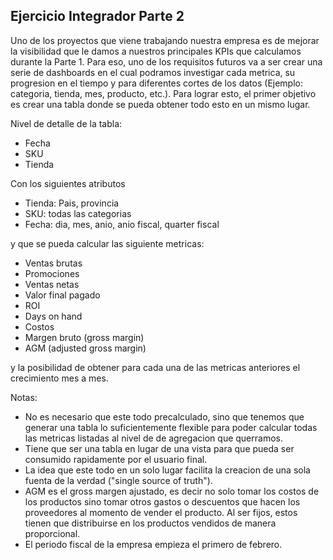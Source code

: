 ## Ejercicio Integrador Parte 2


Uno de los proyectos que viene trabajando nuestra empresa es de mejorar la visibilidad que le damos a nuestros principales KPIs que calculamos durante la Parte 1. Para eso, uno de los requisitos futuros va a ser crear una serie de dashboards en el cual podramos investigar cada metrica, su progresion en el tiempo y para diferentes cortes de los datos (Ejemplo: categoria, tienda, mes, producto, etc.). Para lograr esto, el primer objetivo es crear una tabla donde se pueda obtener todo esto en un mismo lugar. 

Nivel de detalle de la tabla: 
- Fecha 
- SKU 
- Tienda

Con los siguientes atributos 
- Tienda: Pais, provincia
- SKU: todas las categorias 
- Fecha: dia, mes, anio, anio fiscal, quarter fiscal

y que se pueda calcular las siguiente metricas: 
- Ventas brutas
- Promociones
- Ventas netas
- Valor final pagado
- ROI
- Days on hand
- Costos
- Margen bruto (gross margin)
- AGM (adjusted gross margin)

y la posibilidad de obtener para cada una de las metricas anteriores el crecimiento mes a mes. 

Notas: 
- No es necesario que este todo precalculado, sino que tenemos que generar una tabla lo suficientemente flexible para poder calcular todas las metricas listadas al nivel de de agregacion que querramos.
- Tiene que ser una tabla en lugar de una vista para que pueda ser consumido rapidamente por el usuario final. 
- La idea que este todo en un solo lugar facilita la creacion de una sola fuenta de la verdad ("single source of truth"). 
- AGM es el gross margen ajustado, es decir no solo tomar los costos de los productos sino tomar otros gastos o descuentos que hacen los proveedores al momento de vender el producto. Al ser fijos, estos tienen que distribuirse en los productos vendidos de manera proporcional. 
- El periodo fiscal de la empresa empieza el primero de febrero.
